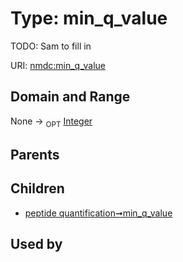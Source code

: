 
# Type: min_q_value


TODO: Sam to fill in

URI: [nmdc:min_q_value](https://microbiomedata/meta/min_q_value)


## Domain and Range

None ->  <sub>OPT</sub> [Integer](types/Integer.md)

## Parents


## Children

 *  [peptide quantification➞min_q_value](peptide_quantification_min_q_value.md)

## Used by

